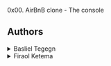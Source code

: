 0x00. AirBnB clone - The console 

## Authors
<details>
    <summary>Basliel Tegegn</summary>
    <ul>
    <li><b><a href="https://www.github.com/basgotech">Github</a></b></li>
    <li><b><a href="mailto:basgolilo5@gmail.com">e-mail Address</a></b></li>
    </ul>
</details>
<details>
    <summary>Firaol Ketema</summary>
    <ul>
    <li><b><a href="https://www.github.com/fraolketema">Github</a></b></li>
    <li><b><a href="mailto:ketemafiraol94@gmail.com">e-mail Address</a></b></li>
    </ul>
</details>
